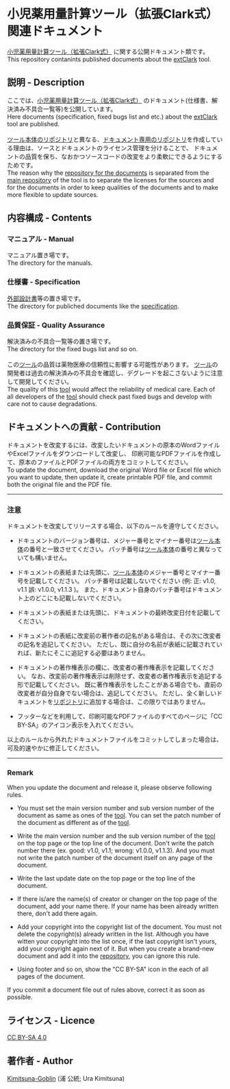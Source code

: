# 小児薬用量計算ツール（拡張Clark式）関連ドキュメント

[小児薬用量計算ツール（拡張Clark式）](https://github.com/Kimitsuna-Goblin/extClark/) に関する公開ドキュメント類です。
<BR>
This repository contanints published documents about the [extClark](https://github.com/Kimitsuna-Goblin/extClark/) tool.

## 説明 - Description

ここでは、[小児薬用量計算ツール（拡張Clark式）](https://github.com/Kimitsuna-Goblin/extClark/) のドキュメント(仕様書、解決済み不具合一覧等)を公開しています。
<BR>
Here documents (specification, fixed bugs list and etc.) about the [extClark](https://github.com/Kimitsuna-Goblin/extClark/) tool are published.
<BR>
<BR>
[ツール本体のリポジトリ](https://github.com/Kimitsuna-Goblin/extClark/)と異なる、[ドキュメント専用のリポジトリ](https://github.com/Kimitsuna-Goblin/extClark-Doc/)を作成している理由は、ソースとドキュメントのライセンス管理を分けることで、
ドキュメントの品質を保ち、なおかつソースコードの改変をより柔軟にできるようにするためです。
<BR>
The reason why the [repository for the documents](https://github.com/Kimitsuna-Goblin/extClark-Doc/) is separated from the [main repository](https://github.com/Kimitsuna-Goblin/extClark/) of the tool
is to separate the licenses for the sources and for the documents in order to keep qualities of the documents and to make more flexible to update sources.

## 内容構成 - Contents

### マニュアル - Manual

マニュアル置き場です。
<BR>
The directory for the manuals.

### 仕様書 - Specification

[外部設計書](https://github.com/Kimitsuna-Goblin/extClark-Doc/blob/master/%E4%BB%95%E6%A7%98%E6%9B%B8/%E5%B0%8F%E5%85%90%E8%96%AC%E7%94%A8%E9%87%8F%E8%A8%88%E7%AE%97%E3%83%84%E3%83%BC%E3%83%AB(%E6%8B%A1%E5%BC%B5Clark%E5%BC%8F)_%E5%A4%96%E9%83%A8%E8%A8%AD%E8%A8%88%E6%9B%B8.pdf)等の置き場です。
<BR>
The directory for publiched documents like the [specification](https://github.com/Kimitsuna-Goblin/extClark-Doc/blob/master/%E4%BB%95%E6%A7%98%E6%9B%B8/%E5%B0%8F%E5%85%90%E8%96%AC%E7%94%A8%E9%87%8F%E8%A8%88%E7%AE%97%E3%83%84%E3%83%BC%E3%83%AB(%E6%8B%A1%E5%BC%B5Clark%E5%BC%8F)_%E5%A4%96%E9%83%A8%E8%A8%AD%E8%A8%88%E6%9B%B8.pdf).

### 品質保証 - Quality Assurance

解決済みの不具合一覧等の置き場です。
<BR>
The directory for the fixed bugs list and so on.
<BR>
<BR>
この[ツール](https://github.com/Kimitsuna-Goblin/extClark/)の品質は薬物医療の信頼性に影響する可能性があります。
[ツール](https://github.com/Kimitsuna-Goblin/extClark/)の開発者は過去の解決済みの不具合を確認し、デグレードを起こさないように注意して開発してください。
<BR>
The quality of this [tool](https://github.com/Kimitsuna-Goblin/extClark/) would affect the reliability of medical care. 
Each of all developers of the [tool](https://github.com/Kimitsuna-Goblin/extClark/) should check past fixed bugs and develop with care not to cause degradations.

## ドキュメントへの貢献 - Contribution

ドキュメントを改変するには、改変したいドキュメントの原本のWordファイルやExcelファイルをダウンロードして改変し、
印刷可能なPDFファイルを作成して、原本のファイルとPDFファイルの両方をコミットしてください。
<BR>
To update the document, download the original Word file or Excel file which you want to update,
then update it, create printable PDF file, and commit both the original file and the PDF file.

----

### 注意

ドキュメントを改変してリリースする場合、以下のルールを遵守してください。

+ ドキュメントのバージョン番号は、メジャー番号とマイナー番号は[ツール本体](https://github.com/Kimitsuna-Goblin/extClark/)の番号と一致させてください。
パッチ番号は[ツール本体](https://github.com/Kimitsuna-Goblin/extClark/)の番号と異なっていても構いません。

+ ドキュメントの表紙または先頭に、[ツール本体](https://github.com/Kimitsuna-Goblin/extClark/)のメジャー番号とマイナー番号を記載してください。
パッチ番号は記載しないでください (例: 正: v1.0, v1.1 誤: v1.0.0, v1.1.3 )。
また、ドキュメント自身のパッチ番号はドキュメント上のどこにも記載しないでください。

+ ドキュメントの表紙または先頭に、ドキュメントの最終改変日付を記載してください。

+ ドキュメントの表紙に改変前の著作者の記名がある場合は、その次に改変者の記名を追記してください。
ただし、既に自分の名前が表紙に記載されていれば、新たにそこに追記する必要はありません。

+ ドキュメントの著作権表示の欄に、改変者の著作権表示を記載してください。
なお、改変前の著作権表示は削除せず、改変者の著作権表示を追記する形で記載してください。
既に著作権表示をしたことがある場合でも、直前の改変者が自分自身でない場合は、追記してください。
ただし、全く新しいドキュメントを[リポジトリ](https://github.com/Kimitsuna-Goblin/extClark-Doc/)に追加する場合は、この限りではありません。

+ フッターなどを利用して、印刷可能なPDFファイルのすべてのページに「CC BY-SA」のアイコン表示を入れてください。

以上のルールから外れたドキュメントファイルをコミットしてしまった場合は、可及的速やかに修正してください。

----

### Remark

When you update the document and release it, please observe following rules.

* You must set the main version number and sub version number of the document as same as ones of the [tool](https://github.com/Kimitsuna-Goblin/extClark/).
You can set the patch number of the document as different as of the [tool](https://github.com/Kimitsuna-Goblin/extClark/).

* Write the main version number and the sub version number of the [tool](https://github.com/Kimitsuna-Goblin/extClark/)
on the top page or the top line of the document.
Don't write the patch number there (ex. good: v1.0, v1.1; wrong: v1.0.0, v1.1.3).
And you must not write the patch number of the document itself on any page of the document.

* Write the last update date on the top page or the top line of the document.

* If there is/are the name(s) of creator or changer on the top page of the document, add your name there.
If your name has been already written there, don't add there again.

* Add your copyright into the copyright list of the document.
You must not delete the copyright(s) already written in the list.
Although you have witten your copyright into the list once,
if the last copyright isn't yours, add your copyright again next of it.
But when you create a brand-new document and add it into the [repository](https://github.com/Kimitsuna-Goblin/extClark-Doc/),
you can ignore this rule.

* Using footer and so on, show the "CC BY-SA" icon in the each of all pages of the document.

If you commit a document file out of rules above, correct it as soon as possible.

## ライセンス - Licence

[CC BY-SA 4.0](https://github.com/Kimitsuna-Goblin/extClark-Doc/blob/master/LICENSE)

## 著作者 - Author

[Kimitsuna-Goblin](https://github.com/Kimitsuna-Goblin) (浦 公統; Ura Kimitsuna)
